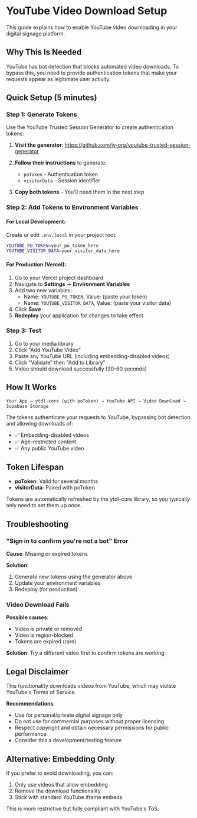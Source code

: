 # YouTube Video Download Setup

This guide explains how to enable YouTube video downloading in your digital signage platform.

## Why This Is Needed

YouTube has bot detection that blocks automated video downloads. To bypass this, you need to provide authentication tokens that make your requests appear as legitimate user activity.

## Quick Setup (5 minutes)

### Step 1: Generate Tokens

Use the YouTube Trusted Session Generator to create authentication tokens:

1. **Visit the generator**: https://github.com/iv-org/youtube-trusted-session-generator

2. **Follow their instructions** to generate:
   - `poToken` - Authentication token
   - `visitorData` - Session identifier

3. **Copy both tokens** - You'll need them in the next step

### Step 2: Add Tokens to Environment Variables

#### For Local Development:

Create or edit `.env.local` in your project root:

```bash
YOUTUBE_PO_TOKEN=your_po_token_here
YOUTUBE_VISITOR_DATA=your_visitor_data_here
```

#### For Production (Vercel):

1. Go to your Vercel project dashboard
2. Navigate to **Settings** → **Environment Variables**
3. Add two new variables:
   - Name: `YOUTUBE_PO_TOKEN`, Value: (paste your token)
   - Name: `YOUTUBE_VISITOR_DATA`, Value: (paste your visitor data)
4. Click **Save**
5. **Redeploy** your application for changes to take effect

### Step 3: Test

1. Go to your media library
2. Click "Add YouTube Video"
3. Paste any YouTube URL (including embedding-disabled videos)
4. Click "Validate" then "Add to Library"
5. Video should download successfully (30-60 seconds)

## How It Works

```
Your App → ytdl-core (with poToken) → YouTube API → Video Download → Supabase Storage
```

The tokens authenticate your requests to YouTube, bypassing bot detection and allowing downloads of:
- ✅ Embedding-disabled videos
- ✅ Age-restricted content
- ✅ Any public YouTube video

## Token Lifespan

- **poToken**: Valid for several months
- **visitorData**: Paired with poToken

Tokens are automatically refreshed by the ytdl-core library, so you typically only need to set them up once.

## Troubleshooting

### "Sign in to confirm you're not a bot" Error

**Cause**: Missing or expired tokens

**Solution**:
1. Generate new tokens using the generator above
2. Update your environment variables
3. Redeploy (for production)

### Video Download Fails

**Possible causes**:
- Video is private or removed
- Video is region-blocked
- Tokens are expired (rare)

**Solution**: Try a different video first to confirm tokens are working

## Legal Disclaimer

This functionality downloads videos from YouTube, which may violate YouTube's Terms of Service.

**Recommendations**:
- Use for personal/private digital signage only
- Do not use for commercial purposes without proper licensing
- Respect copyright and obtain necessary permissions for public performance
- Consider this a development/testing feature

## Alternative: Embedding Only

If you prefer to avoid downloading, you can:
1. Only use videos that allow embedding
2. Remove the download functionality
3. Stick with standard YouTube iframe embeds

This is more restrictive but fully compliant with YouTube's ToS.
